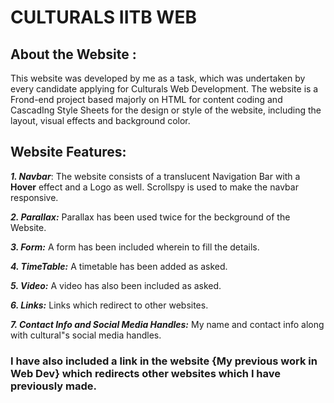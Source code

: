 # CULTURALS IITB WEB
## About the Website :
This website was developed by me as a task, which was undertaken by every candidate applying for Culturals Web Development. The website is a Frond-end project based majorly on HTML for content coding and CascadIng Style Sheets for the design or style of the website, including the layout, visual effects and background color. 

## Website Features:
***1. Navbar***:
The website consists of a translucent Navigation Bar with a **Hover** effect and a Logo as well. Scrollspy is used to make the navbar responsive.

***2. Parallax:***
Parallax has been used twice for the beckground of the Website.

***3. Form:***
A form has been included wherein to fill the details.

***4. TimeTable:***
A timetable has been added as asked.

***5. Video:***
A video has also been included as asked.

***6. Links:***
Links which redirect to other websites.

***7. Contact Info and Social Media Handles:***
My name and contact info along with cultural"s social media handles.

### I have also included a link in the website {My previous work in Web Dev} which redirects other websites which I have previously made.





